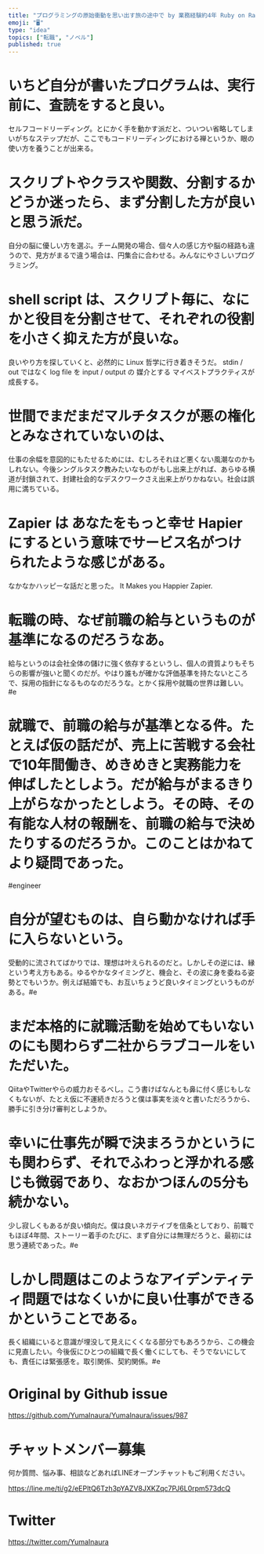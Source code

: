 ```yaml
---
title: "プログラミングの原始衝動を思い出す旅の途中で by 業務経験約4年 Ruby on Rails エンジニア #転職 #ノベル 2019-03"
emoji: "🖥"
type: "idea"
topics: ["転職", "ノベル"]
published: true
---
```


# いちど自分が書いたプログラムは、実行前に、査読をすると良い。

セルフコードリーディング。とにかく手を動かす派だと、ついつい省略してしまいがちなステップだが、ここでもコードリーディングにおける禅というか、眼の使い方を養うことが出来る。

# スクリプトやクラスや関数、分割するかどうか迷ったら、まず分割した方が良いと思う派だ。

自分の脳に優しい方を選ぶ。チーム開発の場合、個々人の感じ方や脳の経路も違うので、見方がまるで違う場合は、円集合に合わせる。みんなにやさしいプログラミング。


# shell script は、スクリプト毎に、なにかと役目を分割させて、それぞれの役割を小さく抑えた方が良いな。

良いやり方を探していくと、必然的に Linux 哲学に行き着きそうだ。 stdin / out ではなく log file を input / output の 媒介とする マイベストプラクティスが成長する。

# 世間でまだまだマルチタスクが悪の権化とみなされていないのは、

仕事の余幅を意図的にもたせるためには、むしろそれほど悪くない風潮なのかもしれない。今後シングルタスク教みたいなものがもし出来上がれば、あらゆる横道が封鎖されて、封建社会的なデスクワークさえ出来上がりかねない。社会は誤用に満ちている。


# Zapier は あなたをもっと幸せ Hapier にするという意味でサービス名がつけられたような感じがある。

なかなかハッピーな話だと思った。 It Makes you Happier Zapier. 

# 転職の時、なぜ前職の給与というものが基準になるのだろうなあ。

給与というのは会社全体の儲けに強く依存するというし、個人の資質よりもそちらの影響が強いと聞くのだが。やはり誰もが確かな評価基準を持たないところで、採用の指針になるものなのだろうな。とかく採用や就職の世界は難しい。#e 

# 就職で、前職の給与が基準となる件。たとえば仮の話だが、売上に苦戦する会社で10年間働き、めきめきと実務能力を伸ばしたとしよう。だが給与がまるきり上がらなかったとしよう。その時、その有能な人材の報酬を、前職の給与で決めたりするのだろうか。このことはかねてより疑問であった。


#engineer 

# 自分が望むものは、自ら動かなければ手に入らないという。

受動的に流されてばかりでは、理想は叶えられるのだと。しかしその逆には、縁という考え方もある。ゆるやかなタイミングと、機会と、その波に身を委ねる姿勢とでもいうか。例えば結婚でも、お互いちょうど良いタイミングというものがある。#e 

# まだ本格的に就職活動を始めてもいないのにも関わらず二社からラブコールをいただいた。

QiitaやTwitterやらの威力おそるべし。こう書けばなんとも鼻に付く感じもしなくもないが、たとえ仮に不運続きだろうと僕は事実を淡々と書いただろうから、勝手に引き分け審判としようか。 

# 幸いに仕事先が瞬で決まろうかというにも関わらず、それでふわっと浮かれる感じも微弱であり、なおかつほんの5分も続かない。

少し寂しくもあるが良い傾向だ。僕は良いネガテイブを信条としており、前職でもほぼ4年間、ストーリー着手のたびに、まず自分には無理だろうと、最初には思う連続であった。#e 

# しかし問題はこのようなアイデンティティ問題ではなくいかに良い仕事ができるかということである。

長く組織にいると意識が埋没して見えにくくなる部分でもあろうから、この機会に見直したい。今後仮にひとつの組織で長く働くにしても、そうでないにしても、責任には緊張感を。取引関係、契約関係。#e

# Original by Github issue

https://github.com/YumaInaura/YumaInaura/issues/987








<!-- Update From Qiita API -->

# チャットメンバー募集


何か質問、悩み事、相談などあればLINEオープンチャットもご利用ください。

https://line.me/ti/g2/eEPltQ6Tzh3pYAZV8JXKZqc7PJ6L0rpm573dcQ





# Twitter


https://twitter.com/YumaInaura


<!-- Update From Qiita API -->



